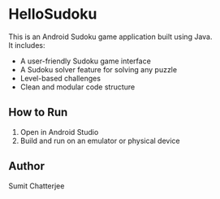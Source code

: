 # HelloSudoku

This is an Android Sudoku game application built using Java.  
It includes:

- A user-friendly Sudoku game interface
- A Sudoku solver feature for solving any puzzle
- Level-based challenges
- Clean and modular code structure

## How to Run
1. Open in Android Studio
2. Build and run on an emulator or physical device

## Author
Sumit Chatterjee 

